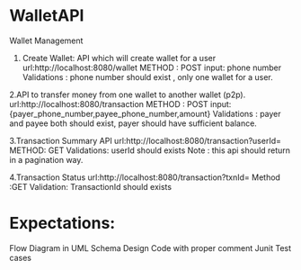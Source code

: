 # WalletAPI

Wallet Management


1. Create Wallet: API which will create wallet for a user
url:http://localhost:8080/wallet
METHOD : POST
input: phone number
Validations : phone number should exist , only one wallet for a user.

2.API to transfer money from one wallet to another wallet (p2p).
url:http://localhost:8080/transaction
METHOD : POST
input:{payer_phone_number,payee_phone_number,amount}
Validations : payer and payee both should exist, payer should have sufficient balance.

3.Transaction Summary API
url:http://localhost:8080/transaction?userId=<userId>
METHOD: GET
Validations: userId should exists
Note : this api should return in a pagination way.

4.Transaction Status
url:http://localhost:8080/transaction?txnId=<txnID>
Method :GET
Validation: TransactionId should exists

Expectations:
=============
Flow Diagram in UML
Schema Design
Code with proper comment
Junit Test cases
